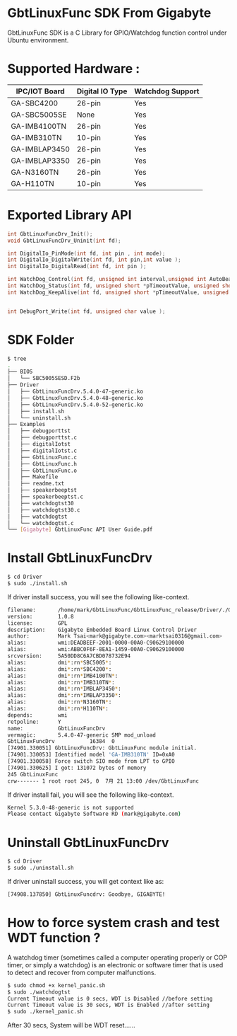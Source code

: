 # GbtLinuxFunc SDK From Gigabyte

GbtLinuxFunc SDK is a C Library for GPIO/Watchdog function control under Ubuntu environment.

# Supported Hardware :
| IPC/IOT Board | Digital IO Type | Watchdog Support|
| ------ | ---- | --- |
| GA-SBC4200 | 26-pin | Yes |
| GA-SBC5005SE | None | Yes |
| GA-IMB4100TN | 26-pin | Yes |
| GA-IMB310TN | 10-pin | Yes |
| GA-IMBLAP3450 | 26-pin | Yes |
| GA-IMBLAP3350 | 26-pin | Yes |
| GA-N3160TN | 26-pin | Yes |
| GA-H110TN | 10-pin | Yes |


# Exported Library API
```C
int GbtLinuxFuncDrv_Init();
void GbtLinuxFuncDrv_Uninit(int fd);

int DigitalIo_PinMode(int fd, int pin , int mode);
int DigitalIo_DigitalWrite(int fd, int pin,int value );
int DigitalIo_DigitalRead(int fd, int pin );

int WatchDog_Control(int fd, unsigned int interval,unsigned int AutoBeatEn); //0 : Disable  , 1~255 unit in second  
int WatchDog_Status(int fd, unsigned short *pTimeoutValue, unsigned short *pAutoBeatStatus); 
int WatchDog_KeepAlive(int fd, unsigned short *pTimeoutValue, unsigned short *pAutoBeatStatus); 


int DebugPort_Write(int fd, unsigned char value );

```
# SDK Folder
```sh
$ tree
.
├── BIOS
│   └── SBC5005SESD.F2b
├── Driver
│   ├── GbtLinuxFuncDrv.5.4.0-47-generic.ko
│   ├── GbtLinuxFuncDrv.5.4.0-48-generic.ko
│   ├── GbtLinuxFuncDrv.5.4.0-52-generic.ko
│   ├── install.sh
│   └── uninstall.sh
├── Examples
│   ├── debugporttst
│   ├── debugporttst.c
│   ├── digitalIotst
│   ├── digitalIotst.c
│   ├── GbtLinuxFunc.c
│   ├── GbtLinuxFunc.h
│   ├── GbtLinuxFunc.o
│   ├── Makefile
│   ├── readme.txt
│   ├── speakerbeeptst
│   ├── speakerbeeptst.c
│   ├── watchdogtst30
│   ├── watchdogtst30.c
│   ├── watchdogtst
│   └── watchdogtst.c
└── [Gigabyte] GbtLinuxFunc API User Guide.pdf

```
# Install GbtLinuxFuncDrv 

```sh
$ cd Driver
$ sudo ./install.sh
```
If driver install success, you will see the following like-context.

```sh
filename:       /home/mark/GbtLinuxFunc/GbtLinuxFunc_release/Driver/./GbtLinuxFuncDrv.5.4.0-47-generic.ko
version:        1.0.8
license:        GPL
description:    Gigabyte Embedded Board Linux Control Driver
author:         Mark Tsai<mark@gigabyte.com><marktsai0316@gmail.com>
alias:          wmi:DEADBEEF-2001-0000-00A0-C90629100000
alias:          wmi:ABBC0F6F-8EA1-1459-00A0-C90629100000
srcversion:     5A50DD8C6A7CBD078732E94
alias:          dmi*:rn*SBC5005*:
alias:          dmi*:rn*SBC4200*:
alias:          dmi*:rn*IMB4100TN*:
alias:          dmi*:rn*IMB310TN*:
alias:          dmi*:rn*IMBLAP3450*:
alias:          dmi*:rn*IMBLAP3350*:
alias:          dmi*:rn*N3160TN*:
alias:          dmi*:rn*H110TN*:
depends:        wmi
retpoline:      Y
name:           GbtLinuxFuncDrv
vermagic:       5.4.0-47-generic SMP mod_unload 
GbtLinuxFuncDrv           16384  0
[74901.330051] GbtLinuxFuncDrv: GbtLinuxFunc module initial.
[74901.330053] Identified model 'GA-IMB310TN' ID=0xA0
[74901.330058] Force switch SIO mode from LPT to GPIO
[74901.330625] I got: 131072 bytes of memory 
245 GbtLinuxFunc
crw------- 1 root root 245, 0  7月 21 13:00 /dev/GbtLinuxFunc
```

If driver install fail, you will see the following like-context.

```sh
Kernel 5.3.0-48-generic is not supported
Please contact Gigabyte Software RD (mark@gigabyte.com)
```
# Uninstall GbtLinuxFuncDrv 

```sh
$ cd Driver
$ sudo ./uninstall.sh
```
If driver uninstall success, you will get context like as:
```sh
[74908.137850] GbtLinuxFuncdrv: Goodbye, GIGABYTE!
```
# How to force system crash and test WDT function ?

A watchdog timer (sometimes called a computer operating properly or COP timer, or simply a watchdog) is an electronic or software timer that is used to detect and recover from computer malfunctions.

```sh
$ sudo chmod +x kernel_panic.sh
$ sudo ./watchdogtst
Current Timeout value is 0 secs, WDT is Disabled //before setting
Current Timeout value is 30 secs, WDT is Enabled //after setting
$ sudo ./kernel_panic.sh
```
After 30 secs, System will be WDT reset......
